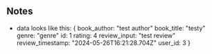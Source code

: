 ## Notes

* data looks like this: 
{
book_author: 
    "test author"
book_title: 
    "testy"
genre: 
    "genre"
id: 
    1
rating: 
    4
review_input: 
    "test review"
review_timestamp: 
    "2024-05-26T16:21:28.704Z"
user_id: 
    3
    }
